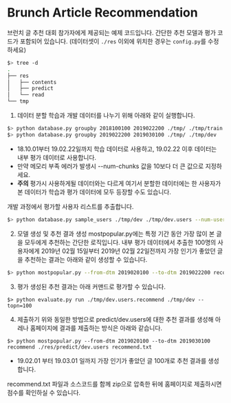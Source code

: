 # Brunch Article Recommendation
브런치 글 추천 대회 참가자에게 제공되는 예제 코드입니다. 간단한 추천 모델과 평가 코드가 포함되어 있습니다. (데이터셋이 `./res` 이외에 위치한 경우는 `config.py`를 수정하세요)
```bash
$> tree -d
.
├── res
│   ├── contents
│   ├── predict
│   └── read
└── tmp
```

1. 데이터 분할
학습과 개발 데이터를 나누기 위해 아래와 같이 실행합니다.
```bash
$> python database.py groupby 2018100100 2019022200 ./tmp/ ./tmp/train
$> python database.py groupby 2019022200 2019030100 ./tmp/ ./tmp/dev
```
- 18.10.01부터 19.02.22일까지 학습 데이터로 사용하고, 19.02.22 이후 데이터는 내부 평가 데이터로 사용합니다.
- 만약 메모리 부족 에러가 발생시 --num-chunks 값을 10보다 더 큰 값으로 지정하세요.
- **주의** 평가시 사용하게될 데이터와는 다르게 여기서 분할한 데이터에는 한 사용자가 본 데이터가 학습과 평가 데이터에 모두 등장할 수도 있습니다.

개발 과정에서 평가할 사용자 리스트를 추출합니다.
```bash
$> python database.py sample_users ./tmp/dev ./tmp/dev.users --num-users=100
```

2. 모델 생성 및 추천 결과 생성
mostpopular.py에는 특정 기간 동안 가장 많이 본 글을 모두에게 추천하는 간단한 로직입니다. 내부 평가 데이터에서 추출한 100명의 사용자에게 2019년 02월 15일부터 2019년 02월 22일전까지 가장 인기가 좋았던 글을 추천하는 결과는 아래와 같이 생성할 수 있습니다.


```bash
$> python mostpopular.py --from-dtm 2019020100 --to-dtm 2019022200 recommend ./tmp/dev.users ./tmp/dev.users.recommend
```

3. 평가
생성된 추천 결과는 아래 커맨드로 평가할 수 있습니다.
```
$> python evaluate.py run ./tmp/dev.users.recommend ./tmp/dev --topn=100
```

4. 제출하기
위와 동일한 방법으로 predict/dev.users에 대한 추천 결과를 생성해 아레나 홈페이지에 결과를 제출하는 방식은 아래와 같습니다.

```
$> python mostpopular.py --from-dtm 2019020100 --to-dtm 2019030100 recommend ./res/predict/dev.users recommend.txt
```
- 19.02.01 부터 19.03.01 일까지 가장 인기가 좋았던 글 100개로 추천 결과를 생성합니다.

recommend.txt 파일과 소스코드를 함께 zip으로 압축한 뒤에 홈페이지로 제출하시면 점수를 확인하실 수 있습니다. 
